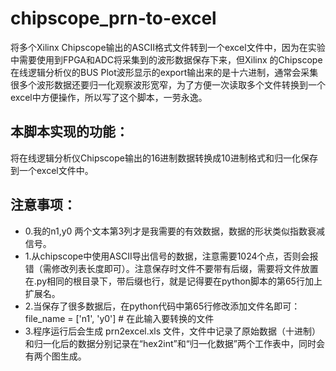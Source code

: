 # chipscope_prn-to-excel
将多个Xilinx Chipscope输出的ASCII格式文件转到一个excel文件中，因为在实验中需要使用到FPGA和ADC将采集到的波形数据保存下来，但Xilinx 的Chipscope在线逻辑分析仪的BUS Plot波形显示的export输出来的是十六进制，通常会采集很多个波形数据还要归一化观察波形宽窄，为了方便一次读取多个文件转换到一个excel中方便操作，所以写了这个脚本，一劳永逸。

## 本脚本实现的功能：
将在线逻辑分析仪Chipscope输出的16进制数据转换成10进制格式和归一化保存到一个excel文件中。
## 注意事项：
- 0.我的n1,y0 两个文本第3列才是我需要的有效数据，数据的形状类似指数衰减信号。
- 1.从chipscope中使用ASCII导出信号的数据，注意需要1024个点，否则会报错（需修改列表长度即可）。注意保存时文件不要带有后缀，需要将文件放置在.py相同的根目录下，带后缀也行，就是记得要在python脚本的第65行加上扩展名。
- 2.当保存了很多数据后，在python代码中第65行修改添加文件名即可：file_name = ['n1', 'y0']  # 在此输入要转换的文件
- 3.程序运行后会生成 prn2excel.xls 文件，文件中记录了原始数据（十进制）和归一化后的数据分别记录在“hex2int”和“归一化数据”两个工作表中，同时会有两个图生成。
